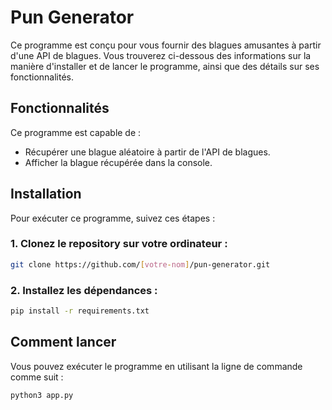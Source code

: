 # Pun Generator

Ce programme est conçu pour vous fournir des blagues amusantes à partir d'une API de blagues. Vous trouverez ci-dessous des informations sur la manière d'installer et de lancer le programme, ainsi que des détails sur ses fonctionnalités.

## Fonctionnalités

Ce programme est capable de :

- Récupérer une blague aléatoire à partir de l'API de blagues.
- Afficher la blague récupérée dans la console.

## Installation

Pour exécuter ce programme, suivez ces étapes :

### 1. Clonez le repository sur votre ordinateur :

```bash
git clone https://github.com/[votre-nom]/pun-generator.git
```

### 2. Installez les dépendances :
```bash
pip install -r requirements.txt
```
## Comment lancer

Vous pouvez exécuter le programme en utilisant la ligne de commande comme suit :

```bash
python3 app.py
```